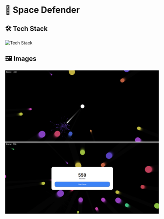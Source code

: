 # 👾 Space Defender

## 🛠️ Tech Stack

![Tech Stack](https://skillicons.dev/icons?i=js,html,css)

## 🖼️ Images

![Space Defender](./src/images/space-defender-1.png)
![Space Defender Game Overlay](./src/images/space-defender-2.png)